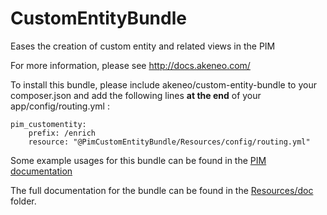 CustomEntityBundle
==================

Eases the creation of custom entity and related views in the PIM

For more information, please see http://docs.akeneo.com/

To install this bundle, please include akeneo/custom-entity-bundle to your composer.json 
and add the following lines **at the end** of your app/config/routing.yml :

    pim_customentity:
        prefix: /enrich
        resource: "@PimCustomEntityBundle/Resources/config/routing.yml"

Some example usages for this bundle can be found in the [PIM documentation](http://docs.akeneo.com/master/cookbook/custom_entity/index.html)

The full documentation for the bundle can be found in the [Resources/doc](Resources/doc/index.rst) folder.
